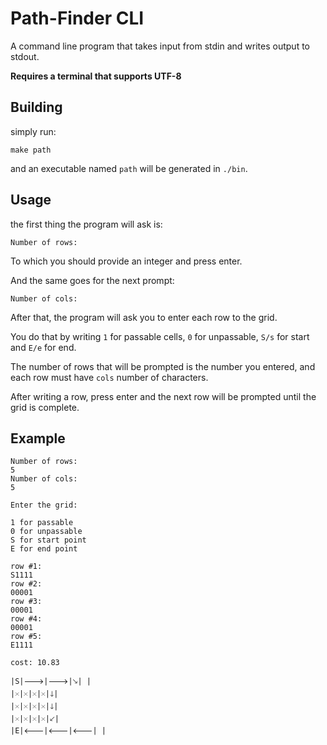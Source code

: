 # Path-Finder CLI
A command line program that takes input from stdin and writes output to stdout.

**Requires a terminal that supports UTF-8**

## Building
simply run:
```
make path
```
and an executable named `path` will be generated in `./bin`.

## Usage
the first thing the program will ask is:
```
Number of rows:
```
To which you should provide an integer and press enter.

And the same goes for the next prompt:
```
Number of cols:
```
After that, the program will ask you to enter each row to the grid.

You do that by writing `1` for passable cells, `0` for unpassable, `S/s` for start and `E/e` for end.

The number of rows that will be prompted is the number you entered, and each row must have `cols` number of characters.

After writing a row, press enter and the next row will be prompted until the grid is complete.

## Example
```
Number of rows: 
5
Number of cols: 
5

Enter the grid:

1 for passable
0 for unpassable
S for start point
E for end point

row #1:
S1111    
row #2:
00001
row #3:
00001
row #4:
00001
row #5:
E1111

cost: 10.83

|S|🡒|🡒|🡖| |
|🞨|🞨|🞨|🞨|🡓|
|🞨|🞨|🞨|🞨|🡓|
|🞨|🞨|🞨|🞨|🡗|
|E|🡐|🡐|🡐| |
```
